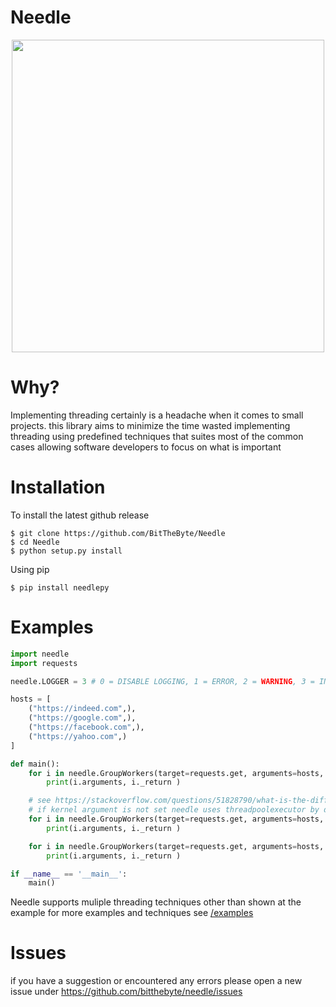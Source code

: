 # Needle
<p align="center">
    <a href="https://twitter.com/BitTheByte">
      <img src="https://i.ibb.co/fHY6xPc/Untitled-1.png" width="500">
    </a>
</p>

# Why?
Implementing threading certainly is a headache when it comes to small projects. this library aims to minimize the time wasted implementing threading using predefined techniques that suites most of the common cases allowing software developers to focus on what is important
# Installation 

To install the latest github release 
```
$ git clone https://github.com/BitTheByte/Needle
$ cd Needle
$ python setup.py install
```

Using pip
```
$ pip install needlepy
```

# Examples 
```python
import needle
import requests

needle.LOGGER = 3 # 0 = DISABLE LOGGING, 1 = ERROR, 2 = WARNING, 3 = INFO 

hosts = [
    ("https://indeed.com",),
    ("https://google.com",),
    ("https://facebook.com",),
    ("https://yahoo.com",)
]

def main():
    for i in needle.GroupWorkers(target=requests.get, arguments=hosts, concurrent=2, kernel='needlpy'):
        print(i.arguments, i._return )

    # see https://stackoverflow.com/questions/51828790/what-is-the-difference-between-processpoolexecutor-and-threadpoolexecutor
    # if kernel argument is not set needle uses threadpoolexecutor by default
    for i in needle.GroupWorkers(target=requests.get, arguments=hosts, concurrent=2, kernel='threadpoolexecutor'):
        print(i.arguments, i._return )

    for i in needle.GroupWorkers(target=requests.get, arguments=hosts, concurrent=2, kernel='processpoolexecutor'):
        print(i.arguments, i._return )

if __name__ == '__main__':
    main()
```
Needle supports muliple threading techniques other than shown at the example for more examples and techniques see [/examples](examples)

# Issues
if you have a suggestion or encountered any errors please open a new issue under https://github.com/bitthebyte/needle/issues